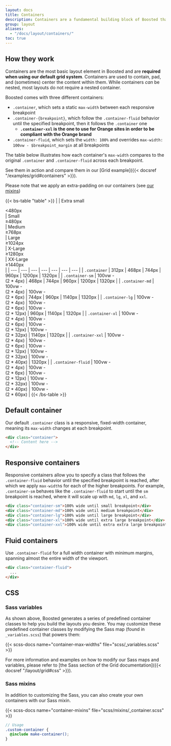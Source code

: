 ```yaml
---
layout: docs
title: Containers
description: Containers are a fundamental building block of Boosted that contain, pad, and align your content within a given device or viewport.
group: layout
aliases:
  - "/docs/layout/containers/"
toc: true
---
```


## How they work

Containers are the most basic layout element in Boosted and are **required when using our default grid system**. Containers are used to contain, pad, and (sometimes) center the content within them. While containers *can* be nested, most layouts do not require a nested container.

Boosted comes with three different containers:

- `.container`, which sets a static `max-width` between each responsive breakpoint
- `.container-{breakpoint}`, which follow the `.container-fluid` behavior until the specified breakpoint, then it follows the `.container` one
  - **`.container-xxl` is the one to use for Orange sites in order to be compliant with the Orange brand**
- `.container-fluid`, which sets the `width: 100%` and overrides `max-width: 100vw - $breakpoint_margin` at all breakpoints

The table below illustrates how each container's `max-width` compares to the original `.container` and `.container-fluid` across each breakpoint.

See them in action and compare them in our [Grid example]({{< docsref "/examples/grid#containers" >}}).

Please note that we apply an extra-padding on our containers (see [our mixins](#mixins))

{{< bs-table "table" >}}
|  | Extra small<div class="fw-normal">&lt;480px</div> | Small<div class="fw-normal">&ge;480px</div> | Medium<div class="fw-normal">&ge;768px</div> | Large<div class="fw-normal">&ge;1024px</div> | X-Large<div class="fw-normal">&ge;1280px</div> | XX-Large<div class="fw-normal">&ge;1440px</div> |
| --- | --- | --- | --- | --- | --- | --- |
| `.container` | <span class="text-body-secondary">312px</span> | 468px | 744px | 960px | 1200px | 1320px |
| `.container-sm` | <span class="text-body-secondary">100vw -<br>(2 * 4px)</span> | 468px | 744px | 960px | 1200px | 1320px |
| `.container-md` | <span class="text-body-secondary">100vw -<br>(2 * 4px)</span> | <span class="text-body-secondary">100vw -<br>(2 * 6px)</span> | 744px | 960px | 1140px | 1320px |
| `.container-lg` | <span class="text-body-secondary">100vw -<br>(2 * 4px)</span> | <span class="text-body-secondary">100vw -<br>(2 * 6px)</span> | <span class="text-body-secondary">100vw -<br>(2 * 12px)</span> | 960px | 1140px | 1320px |
| `.container-xl` | <span class="text-body-secondary">100vw -<br>(2 * 4px)</span> | <span class="text-body-secondary">100vw -<br>(2 * 6px)</span> | <span class="text-body-secondary">100vw -<br>(2 * 12px)</span> | <span class="text-body-secondary">100vw -<br>(2 * 32px)</span> | 1140px | 1320px |
| `.container-xxl` | <span class="text-body-secondary">100vw -<br>(2 * 4px)</span> | <span class="text-body-secondary">100vw -<br>(2 * 6px)</span> | <span class="text-body-secondary">100vw -<br>(2 * 12px)</span> | <span class="text-body-secondary">100vw -<br>(2 * 32px)</span> | <span class="text-body-secondary">100vw -<br>(2 * 40px)</span> | 1320px |
| `.container-fluid` | <span class="text-body-secondary">100vw -<br>(2 * 4px)</span> | <span class="text-body-secondary">100vw -<br>(2 * 6px)</span> | <span class="text-body-secondary">100vw -<br>(2 * 12px)</span> | <span class="text-body-secondary">100vw -<br>(2 * 32px)</span> | <span class="text-body-secondary">100vw -<br>(2 * 40px)</span> | <span class="text-body-secondary">100vw -<br>(2 * 60px)</span> |
{{< /bs-table >}}

## Default container

Our default `.container` class is a responsive, fixed-width container, meaning its `max-width` changes at each breakpoint.

```html
<div class="container">
  <!-- Content here -->
</div>
```

## Responsive containers

Responsive containers allow you to specify a class that follows the `.container-fluid` behavior until the specified breakpoint is reached, after which we apply `max-width`s for each of the higher breakpoints. For example, `.container-sm` behaves like the `.container-fluid` to start until the `sm` breakpoint is reached, where it will scale up with `md`, `lg`, `xl`, and `xxl`.

```html
<div class="container-sm">100% wide until small breakpoint</div>
<div class="container-md">100% wide until medium breakpoint</div>
<div class="container-lg">100% wide until large breakpoint</div>
<div class="container-xl">100% wide until extra large breakpoint</div>
<div class="container-xxl">100% wide until extra extra large breakpoint</div>
```

## Fluid containers

Use `.container-fluid` for a full width container with minimum margins, spanning almost the entire width of the viewport.

```html
<div class="container-fluid">
  ...
</div>
```

## CSS

### Sass variables

As shown above, Boosted generates a series of predefined container classes to help you build the layouts you desire. You may customize these predefined container classes by modifying the Sass map (found in `_variables.scss`) that powers them:

{{< scss-docs name="container-max-widths" file="scss/_variables.scss" >}}

For more information and examples on how to modify our Sass maps and variables, please refer to [the Sass section of the Grid documentation]({{< docsref "/layout/grid#css" >}}).

### Sass mixins

In addition to customizing the Sass, you can also create your own containers with our Sass mixin.

{{< scss-docs name="container-mixins" file="scss/mixins/_container.scss" >}}

```scss
// Usage
.custom-container {
  @include make-container();
}
```
